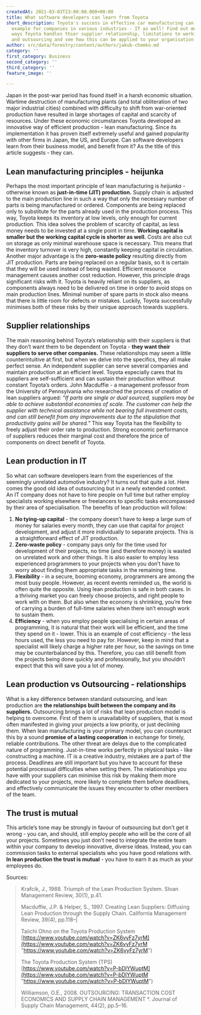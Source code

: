 ```yaml
---
createdAt: 2021-03-03T23:00:00.000+00:00
title: What software developers can learn from Toyota
short_description: Toyota's success in effective car manufacturing can be an inspirational
  example for companies in various industries - IT as well! Find out more about the
  ways Toyota handles thier supplier relationship, limitations to working capital
  and outsourcing and see how this can be applied to your organisation.
author: src/data/forestry/content/authors/jakub-chomko.md
category: ''
first_category: Business
second_category: ''
third_category: ''
feature_image: ''

---
```

Japan in the post-war period has found itself in a harsh economic situation. Wartime destruction of manufacturing plants (and total obliteration of two major industrial cities) combined with difficulty to shift from war-oriented production have resulted in large shortages of capital and scarcity of resources. Under these economic circumstances Toyota developed an innovative way of efficient production - lean manufacturing. Since its implementation it has proven itself extremely useful and gained popularity with other firms in Japan, the US, and Europe. Can software developers learn from their business model, and benefit from it? As the title of this article suggests - they can.

## Lean manufacturing principles - heijunka

Perhaps the most important principle of lean manufacturing is _heijunka -_ otherwise known as **just-in-time (JIT) production.** Supply chain is adjusted to the main production line in such a way that only the necessary number of parts is being manufactured or ordered. Components are being replaced only to substitute for the parts already used in the production process. This way, Toyota keeps its inventory at low levels, only enough for current production. This idea solves the problem of scarcity of capital, as less money needs to be invested at a single point in time. **Working capital is smaller but the working capital cycle is shorter as well.** Costs are also cut on storage as only minimal warehouse space is necessary. This means that the inventory turnover is very high, constantly keeping capital in circulation. Another major advantage is the **zero-waste policy** resulting directly from JIT production. Parts are being replaced on a regular basis, so it is certain that they will be used instead of being wasted. Efficient resource management causes another cost reduction. However, this principle drags significant risks with it. Toyota is heavily reliant on its suppliers, as components always need to be delivered on time in order to avoid stops on main production lines. Minimal number of spare parts in stock also means that there is little room for defects or mistakes. Luckily, Toyota successfully minimises both of these risks by their unique approach towards suppliers.

## Supplier relationships

The main reasoning behind Toyota’s relationship with their suppliers is that they don’t want them to be dependent on Toyota - **they want their suppliers to serve other companies.** These relationships may seem a little counterintuitive at first, but when we delve into the specifics, they all make perfect sense. An independent supplier can serve several companies and maintain production at an efficient level. Toyota especially cares that its suppliers are self-sufficient and can sustain their production without constant Toyota’s orders. John Macduffie - a management professor from the University of Pennsylvania who researched the process of creation of lean suppliers argued: _“If parts are single or dual sourced, suppliers may be able to achieve substantial economies of scale. The customer can help the supplier with technical assistance while not bearing full investment costs, and can still benefit from any improvements due to the stipulation that productivity gains will be shared.”_ This way Toyota has the flexibility to freely adjust their order rate to production. Strong economic performance of suppliers reduces their marginal cost and therefore the price of components on direct benefit of Toyota.

## Lean production in IT

So what can software developers learn from the experiences of the seemingly unrelated automotive industry? It turns out that quite a lot. Here comes the good old idea of outsourcing but in a newly extended context. An IT company does not have to hire people on full time but rather employ specialists working elsewhere or freelancers to specific tasks encompassed by their area of specialisation. The benefits of lean production will follow:

1. **No tying-up capital** - the company doesn’t have to keep a large sum of money for salaries every month, they can use that capital for project development, and adjust it more individually to separate projects. This is a straightforward effect of JIT production.
2. **Zero-waste policy** - company pays only for the time used for development of their projects, no time (and therefore money) is wasted on unrelated work and other things. It is also easier to employ less experienced programmers to your projects when you don’t have to worry about finding them appropriate tasks in the remaining time.
3. **Flexibility** - in a secure, booming economy, programmers are among the most busy people. However, as recent events reminded us, the world is often quite the opposite. Using lean production is safe in both cases. In a thriving market you can freely choose projects, and right people to work with on them. But also when the economy is shrinking, you’re free of carrying a burden of full-time salaries when there isn’t enough work to sustain them.
4. **Efficiency** - when you employ people specialising in certain areas of programming, it is natural that their work will be efficient, and the time they spend on it - lower. This is an example of cost efficiency - the less hours used, the less you need to pay for. However, keep in mind that a specialist will likely charge a higher rate per hour, so the savings on time may be counterbalanced by this. Therefore, you can still benefit from the projects being done quickly and professionally, but you shouldn’t expect that this will save you a lot of money.

## Lean production vs Outsourcing - relationships

What is a key difference between standard outsourcing, and lean production are **the relationships built between the company and its suppliers.** Outsourcing brings a lot of risks that lean production model is helping to overcome. First of them is unavailability of suppliers, that is most often manifested in giving your projects a low priority, or just declining them. When lean manufacturing is your primary model, you can counteract this by a sound **promise of a lasting cooperation** in exchange for timely, reliable contributions. The other threat are delays due to the complicated nature of programming. Just-in-time works perfectly in physical tasks - like constructing a machine. IT is a creative industry, mistakes are a part of the process. Deadlines are still important but you have to account for these potential processual difficulties when setting them. The relationships you have with your suppliers can minimise this risk by making them more dedicated to your projects, more likely to complete them before deadlines, and effectively communicate the issues they encounter to other members of the team.

## The trust is mutual

This article’s tone may be strongly in favour of outsourcing but don’t get it wrong - you can, and should, still employ people who will be the core of all your projects. Sometimes you just don’t need to integrate the entire team within your company to develop innovative, diverse ideas. Instead, you can commission tasks to external specialists who you have good relations with. **In lean production the trust is mutual** - you have to earn it as much as your employees do.

Sources:

> Krafcik, J., 1988. Triumph of the Lean Production System. Sloan Management Review, 30(1), p.41.
>
> Macduffie, J.P. & Helper, S., 1997. Creating Lean Suppliers: Diffusing Lean Production through the Supply Chain. California Management Review, 39(4), pp.118–|
>
> Taiichi Ohno on the Toyota Production System [https://www.youtube.com/watch?v=ZK6vyFz7yrM](https://www.youtube.com/watch?v=ZK6vyFz7yrM "https://www.youtube.com/watch?v=ZK6vyFz7yrM")
>
> The Toyota Production System (TPS) [https://www.youtube.com/watch?v=P-bDlYWuptM](https://www.youtube.com/watch?v=P-bDlYWuptM "https://www.youtube.com/watch?v=P-bDlYWuptM")
>
> Williamson, O.E., 2008. OUTSOURCING: TRANSACTION COST ECONOMICS AND SUPPLY CHAIN MANAGEMENT *. Journal of Supply Chain Management, 44(2), pp.5–16.